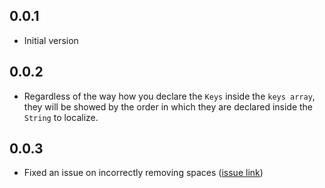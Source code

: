## 0.0.1

- Initial version

## 0.0.2

- Regardless of the way how you declare the `Keys` inside the `keys array`, they will be showed by the order in which they are declared inside the `String` to localize.

## 0.0.3

- Fixed an issue on incorrectly removing spaces ([issue link](https://github.com/LaTrita97/localized_rich_text/issues/2))
